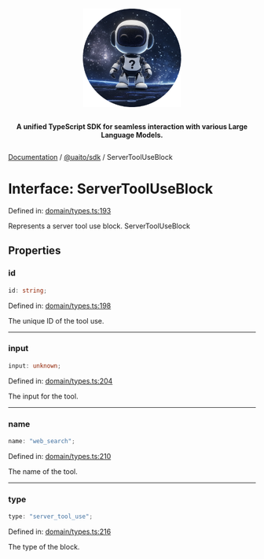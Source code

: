 <div style="display:flex; flex-direction:column; align-items:center;">
<p align="center">
  <img src="../UAITO.png" alt="UAITO Logo" width="200"/>
</p>

<p align="center">
  <strong>A unified TypeScript SDK for seamless interaction with various Large Language Models.</strong>
</p>
</div>

[Documentation](README.md) / [@uaito/sdk](@uaito.sdk.md) / ServerToolUseBlock

# Interface: ServerToolUseBlock

Defined in: [domain/types.ts:193](https://github.com/elribonazo/uaito/blob/c30e1f36a1ae338126469442bb452130a0ac57c5/packages/sdk/src/domain/types.ts#L193)

Represents a server tool use block.
 ServerToolUseBlock

## Properties

### id

```ts
id: string;
```

Defined in: [domain/types.ts:198](https://github.com/elribonazo/uaito/blob/c30e1f36a1ae338126469442bb452130a0ac57c5/packages/sdk/src/domain/types.ts#L198)

The unique ID of the tool use.

***

### input

```ts
input: unknown;
```

Defined in: [domain/types.ts:204](https://github.com/elribonazo/uaito/blob/c30e1f36a1ae338126469442bb452130a0ac57c5/packages/sdk/src/domain/types.ts#L204)

The input for the tool.

***

### name

```ts
name: "web_search";
```

Defined in: [domain/types.ts:210](https://github.com/elribonazo/uaito/blob/c30e1f36a1ae338126469442bb452130a0ac57c5/packages/sdk/src/domain/types.ts#L210)

The name of the tool.

***

### type

```ts
type: "server_tool_use";
```

Defined in: [domain/types.ts:216](https://github.com/elribonazo/uaito/blob/c30e1f36a1ae338126469442bb452130a0ac57c5/packages/sdk/src/domain/types.ts#L216)

The type of the block.
